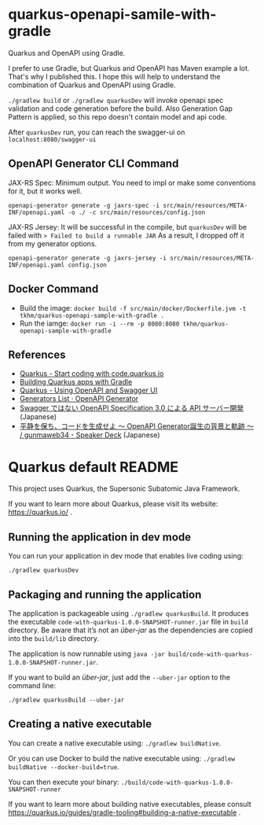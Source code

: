 # quarkus-openapi-samile-with-gradle
Quarkus and OpenAPI using Gradle.

I prefer to use Gradle, but Quarkus and OpenAPI has Maven example a lot. That's why I published this. I hope this will help to understand the combination of Quarkus and OpenAPI using Gradle.

`./gradlew build` or `./gradlew quarkusDev` will invoke openapi spec validation and code generation before the build. Also Generation Gap Pattern is applied, so this repo doesn't contain model and api code.

After `quarkusDev` run, you can reach the swagger-ui on `localhost:8080/swagger-ui`

## OpenAPI Generator CLI Command

JAX-RS Spec: Minimum output. You need to impl or make some conventions for it, but it works well.

```
openapi-generator generate -g jaxrs-spec -i src/main/resources/META-INF/openapi.yaml -o ./ -c src/main/resources/config.json
```

JAX-RS Jersey: It will be successful in the compile, but `quarkusDev` will be failed with `> Failed to build a runnable JAR` As a result, I dropped off it from my generator options.

```
openapi-generator generate -g jaxrs-jersey -i src/main/resources/META-INF/openapi.yaml config.json
```

## Docker Command

* Build the image: `docker build -f src/main/docker/Dockerfile.jvm -t tkhm/quarkus-openapi-sample-with-gradle .`
* Run the iamge: `docker run -i --rm -p 8080:8080 tkhm/quarkus-openapi-sample-with-gradle`

## References

* [Quarkus - Start coding with code.quarkus.io](https://code.quarkus.io/)
* [Building Quarkus apps with Gradle](https://quarkus.io/guides/gradle-tooling.html) 
* [Quarkus - Using OpenAPI and Swagger UI](https://quarkus.io/guides/openapi-swaggerui)
* [Generators List · OpenAPI Generator](https://openapi-generator.tech/docs/generators.html)
* [Swagger ではない OpenAPI Specification 3.0 による API サーバー開発](https://www.slideshare.net/techblogyahoo/swagger-openapi-specification-30-api) (Japanese)
* [平静を保ち、コードを生成せよ 〜 OpenAPI Generator誕生の背景と軌跡 〜 / gunmaweb34 - Speaker Deck](https://speakerdeck.com/akihito_nakano/gunmaweb34) (Japanese)


# Quarkus default README

This project uses Quarkus, the Supersonic Subatomic Java Framework.

If you want to learn more about Quarkus, please visit its website: https://quarkus.io/ .

## Running the application in dev mode

You can run your application in dev mode that enables live coding using:
```
./gradlew quarkusDev
```

## Packaging and running the application

The application is packageable using `./gradlew quarkusBuild`.
It produces the executable `code-with-quarkus-1.0.0-SNAPSHOT-runner.jar` file in `build` directory.
Be aware that it’s not an _über-jar_ as the dependencies are copied into the `build/lib` directory.

The application is now runnable using `java -jar build/code-with-quarkus-1.0.0-SNAPSHOT-runner.jar`.

If you want to build an _über-jar_, just add the `--uber-jar` option to the command line:
```
./gradlew quarkusBuild --uber-jar
```

## Creating a native executable

You can create a native executable using: `./gradlew buildNative`.

Or you can use Docker to build the native executable using: `./gradlew buildNative --docker-build=true`.

You can then execute your binary: `./build/code-with-quarkus-1.0.0-SNAPSHOT-runner`

If you want to learn more about building native executables, please consult https://quarkus.io/guides/gradle-tooling#building-a-native-executable .
